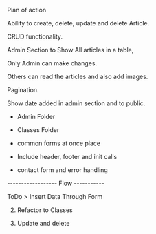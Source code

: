 Plan of action

Ability to create, delete, update and delete Article.

CRUD functionality.

Admin Section to Show All articles in a table,

Only Admin can make changes.

Others can read the articles and also add images.

Pagination.

Show date added in admin section and to public.

- Admin Folder

- Classes Folder

- common forms at once place

- Include header, footer and init calls

- contact form and error handling

------------------ Flow -----------

ToDo > Insert Data Through Form

2. Refactor to Classes

3. Update and delete
